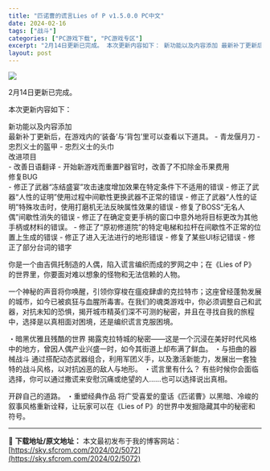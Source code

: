 ```yaml
---
title: "匹诺曹的谎言Lies of P v1.5.0.0 PC中文"
date: 2024-02-16
tags: ["战斗"]
categories: ["PC游戏下载", "PC游戏专区"]
excerpt: "2月14日更新已完成。 本次更新内容如下： 新功能以及内容添加 最新补丁更新后，在游戏内的‘装备’与‘背包’里可以查看以下道具。 - 青龙偃月刀 - 忠烈义士的盔甲 - 忠烈义士的头巾 改进项目 - 改善日语翻译 - 开始新游戏而重置P器官时，改善了不扣除金币果费用 修复BUG - 修正了武器“冻结&hellip;"
layout: post
---
```


<img class="game_header_image_full aligncenter" src="https://cdn.akamai.steamstatic.com/steam/apps/1627720/header.jpg?t=1707284011" />

2月14日更新已完成。

本次更新内容如下：
<div class="_1opdqAOxXrGF6BBCpWBSwD">新功能以及内容添加</div>
最新补丁更新后，在游戏内的‘装备’与‘背包’里可以查看以下道具。
- 青龙偃月刀
- 忠烈义士的盔甲
- 忠烈义士的头巾
<div class="_1opdqAOxXrGF6BBCpWBSwD">改进项目</div>
- 改善日语翻译
- 开始新游戏而重置P器官时，改善了不扣除金币果费用
<div class="_1opdqAOxXrGF6BBCpWBSwD">修复BUG</div>
- 修正了武器“冻结盛宴”攻击速度增加效果在特定条件下不适用的错误
- 修正了武器“人性的证明”使用过程中间歇性更换武器不正常的错误
- 修正了武器“人性的证明”特殊攻击时，使用打磨机无法反映属性效果的错误
- 修复了BOSS“无名人偶”间歇性消失的错误
- 修正了在确定变更手柄的窗口中意外地将目标更改为其他手柄或材料的错误。
- 修正了“原初修道院”的特定电梯和拉杆在间歇性不正常的位置上生成的错误
- 修正了进入无法进行的地形错误
- 修复了某些UI标记错误
- 修正了部分台词的错字

你是一个由吉佩托制造的人偶，陷入谎言编织而成的罗网之中；在《Lies of P》的世界里，你要面对难以想象的怪物和无法信赖的人物。

一个神秘的声音将你唤醒，引领你穿梭在瘟疫肆虐的克拉特市；这座曾经蓬勃发展的城市，如今已被疯狂与血腥所毒害。在我们的魂类游戏中，你必须调整自己和武器，对抗未知的恐惧，揭开城市精英们深不可测的秘密，并且在寻找自我的旅程中，选择是以真相面对困境，还是编织谎言克服困境。

・暗黑优雅且残酷的世界
揭露克拉特城的秘密——这是一个沉浸在美好时代风格中的地方，曾因人偶产业兴盛一时，如今其街道上却布满了鲜血。
・与扭曲的器械战斗
通过搭配动态武器组合，利用军团义手，以及激活新能力，发展出一套独特的战斗风格，以对抗凶恶的敌人与地形。
・谎言里有什么？
有些时候你会面临选择，你可以通过撒谎来安慰沉痛或绝望的人……也可以选择说出真相。

开辟自己的道路。
・重塑经典作品
将广受喜爱的童话《匹诺曹》以黑暗、冷峻的叙事风格重新诠释，让玩家可以在《Lies of P》的世界中发掘隐藏其中的秘密和符号。

---
📖 **下载地址/原文地址：** 本文最初发布于我的博客网站：[https://sky.sfcrom.com/2024/02/5072](https://sky.sfcrom.com/2024/02/5072)
